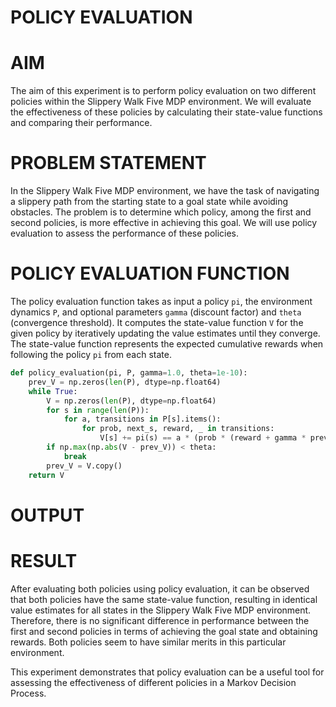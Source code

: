 # POLICY EVALUATION

# AIM

The aim of this experiment is to perform policy evaluation on two different policies within the Slippery Walk Five MDP environment. We will evaluate the effectiveness of these policies by calculating their state-value functions and comparing their performance.


# PROBLEM STATEMENT

In the Slippery Walk Five MDP environment, we have the task of navigating a slippery path from the starting state to a goal state while avoiding obstacles. The problem is to determine which policy, among the first and second policies, is more effective in achieving this goal. We will use policy evaluation to assess the performance of these policies.



# POLICY EVALUATION FUNCTION

The policy evaluation function takes as input a policy `pi`, the environment dynamics `P`, and optional parameters `gamma` (discount factor) and `theta` (convergence threshold). It computes the state-value function `V` for the given policy by iteratively updating the value estimates until they converge. The state-value function represents the expected cumulative rewards when following the policy `pi` from each state.

```python
def policy_evaluation(pi, P, gamma=1.0, theta=1e-10):
    prev_V = np.zeros(len(P), dtype=np.float64)
    while True:
        V = np.zeros(len(P), dtype=np.float64)
        for s in range(len(P)):
            for a, transitions in P[s].items():
                for prob, next_s, reward, _ in transitions:
                    V[s] += pi(s) == a * (prob * (reward + gamma * prev_V[next_s]))
        if np.max(np.abs(V - prev_V)) < theta:
            break
        prev_V = V.copy()
    return V
```
# OUTPUT




# RESULT

After evaluating both policies using policy evaluation, it can be observed that both policies have the same state-value function, resulting in identical value estimates for all states in the Slippery Walk Five MDP environment. Therefore, there is no significant difference in performance between the first and second policies in terms of achieving the goal state and obtaining rewards. Both policies seem to have similar merits in this particular environment.

This experiment demonstrates that policy evaluation can be a useful tool for assessing the effectiveness of different policies in a Markov Decision Process.

